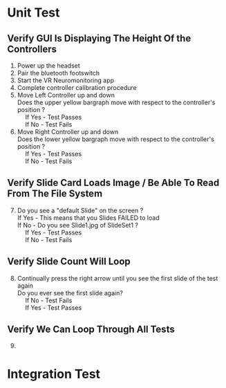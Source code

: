 # Unit Test

## Verify GUI Is Displaying The Height Of the Controllers
1. Power up the headset 
2. Pair the bluetooth footswitch
3. Start the VR Neuromonitoring app
4. Complete controller calibration procedure
5. Move Left Controller up and down <br/>
   Does the upper yellow bargraph move with respect to the controller's position ? <br/>
   &emsp; If Yes - Test Passes <br/>
   &emsp; If No - Test Fails <br/>
6. Move Right Controller up and down <br/>
   Does the lower yellow bargraph move with respect to the controller's position ? <br/>
   &emsp; If Yes - Test Passes <br/>
   &emsp; If No - Test Fails <br/>

## Verify Slide Card Loads Image / Be Able To Read From The File System
7. Do you see a "default Slide" on the screen ? <br/>
   If Yes - This means that you Slides FAILED to load <br/>
   If No - Do you see Slide1.jpg of SlideSet1 ? <br/>
   &emsp; If Yes - Test Passes <br/>
   &emsp; If No - Test Fails <br/>        

## Verify Slide Count Will Loop
8. Continually press the right arrow until you see the first slide of the test again <br/>
   Do you ever see the first slide again? <br/>
   &emsp; If No - Test Fails <br/>
   &emsp; If Yes - Test Passes

## Verify We Can Loop Through All Tests
9.
   
   

# Integration Test
